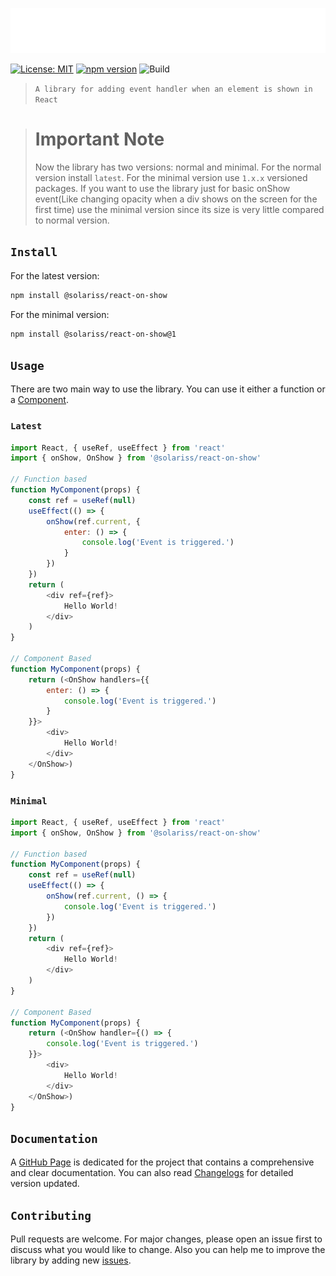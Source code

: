 <a href="https://www.npmjs.com/package/@solariss/react-on-show"><img width="600" src="header.svg" /></a>

[![License: MIT](https://img.shields.io/badge/License-MIT-blue.svg)](https://www.gnu.org/licenses/gpl-3.0) [![npm version](https://badge.fury.io/js/%40solariss%2Freact-on-show.svg)](https://badge.fury.io/js/%40solariss%2Freact-on-show) ![Build](https://github.com/solaristudio/react-on-show/workflows/build/badge.svg?branch=main&event=push)

>`A library for adding event handler when an element is shown in React`

> # Important Note
> Now the library has two versions: normal and minimal. For the normal version install `latest`. For the minimal version use `1.x.x` versioned packages. If you want to use the library just for basic onShow event(Like changing opacity when a div shows on the screen for the first time) use the minimal version since its size is very little compared to normal version.

## `Install`
For the latest version:
```bash
npm install @solariss/react-on-show
```
For the minimal version: 
```bash
npm install @solariss/react-on-show@1
```

## `Usage`
There are two main way to use the library. You can use it either a function or a [Component](https://reactjs.org/docs/react-component.html).

### `Latest`
```js
import React, { useRef, useEffect } from 'react'
import { onShow, OnShow } from '@solariss/react-on-show'

// Function based
function MyComponent(props) {
    const ref = useRef(null)
    useEffect(() => {
        onShow(ref.current, {
            enter: () => {
                console.log('Event is triggered.')
            }
        })
    })
    return (
        <div ref={ref}>
            Hello World!
        </div>
    )
}

// Component Based
function MyComponent(props) {
    return (<OnShow handlers={{
        enter: () => {
            console.log('Event is triggered.')
        }
    }}>
        <div>
            Hello World!
        </div>
    </OnShow>)
}
```
### `Minimal`
```js
import React, { useRef, useEffect } from 'react'
import { onShow, OnShow } from '@solariss/react-on-show'

// Function based
function MyComponent(props) {
    const ref = useRef(null)
    useEffect(() => {
        onShow(ref.current, () => {
            console.log('Event is triggered.')
        })
    })
    return (
        <div ref={ref}>
            Hello World!
        </div>
    )
}

// Component Based
function MyComponent(props) {
    return (<OnShow handler={() => {
        console.log('Event is triggered.')
    }}>
        <div>
            Hello World!
        </div>
    </OnShow>)
}
```

## `Documentation`
A [GitHub Page](https://solaristudio.github.io/react-on-show) is dedicated for the project that contains a comprehensive and clear documentation. You can also read [Changelogs](https://github.com/solaristudio/react-on-show/blob/main/changelogs.md) for detailed version updated.

## `Contributing`
Pull requests are welcome. For major changes, please open an issue first to discuss what you would like to change. Also you can help me to improve the library by adding new [issues](https://github.com/solaristudio/react-on-show/issues).
